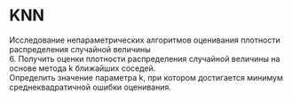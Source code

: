 # KNN
Исследование непараметрических алгоритмов оценивания плотности распределения случайной величины <br />
6.	Получить оценки плотности распределения случайной величины на основе метода k ближайших соседей.<br /> Определить значение параметра k, при котором достигается минимум среднеквадратичной ошибки оценивания.
